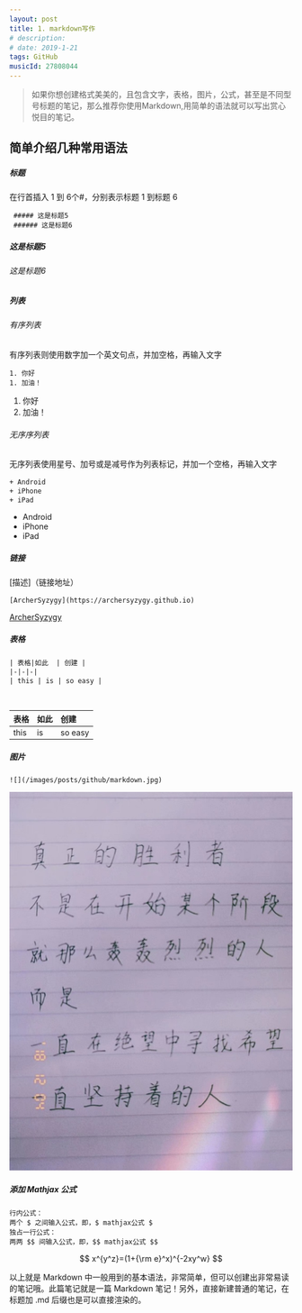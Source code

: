 ```yaml
---
layout: post
title: 1. markdown写作
# description: 
# date: 2019-1-21
tags: GitHub
musicId: 27808044
---
```



>如果你想创建格式美美的，且包含文字，表格，图片，公式，甚至是不同型号标题的笔记，那么推荐你使用Markdown,用简单的语法就可以写出赏心悦目的笔记。

## 简单介绍几种常用语法

##### 标题
在行首插入 1 到 6个#，分别表示标题 1 到标题 6

```
 ##### 这是标题5
 ###### 这是标题6
```

##### 这是标题5
###### 这是标题6



##### 列表
###### 有序列表
有序列表则使用数字加一个英文句点，并加空格，再输入文字

```
1. 你好
1. 加油！
```

1. 你好
1. 加油！

###### 无序序列表

无序列表使用星号、加号或是减号作为列表标记，并加一个空格，再输入文字

```
+ Android
+ iPhone
+ iPad
```

+ Android
+ iPhone
+ iPad

##### 链接
[描述]（链接地址）

```
[ArcherSyzygy](https://archersyzygy.github.io)

```
[ArcherSyzygy](https://archersyzygy.github.io)

##### 表格
```
| 表格|如此  | 创建 |
|-|-|-|
| this | is | so easy |

```
<br/>

| 表格|如此  | 创建 |
|:----|:----|:-----|
| this | is | so easy |


##### 图片
```
![](/images/posts/github/markdown.jpg)
```

![](/images/posts/github/markdown.jpg)

##### 添加 Mathjax 公式 
```
行内公式：
两个 $ 之间输入公式，即，$ mathjax公式 $
独占一行公式：
两两 $$ 间输入公式，即，$$ mathjax公式 $$
``` 

$$ x^{y^z}=(1+{\rm e}^x)^{-2xy^w} $$


以上就是 Markdown 中一般用到的基本语法，非常简单，但可以创建出非常易读的笔记哦。此篇笔记就是一篇 Markdown 笔记！另外，直接新建普通的笔记，在标题加 .md 后缀也是可以直接渲染的。